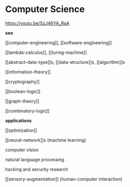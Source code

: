 # Computer Science

<https://youtu.be/SzJ46YA_RaA>

**see**

[[computer-engineering]], [[software-engineering]]

[[lambda-calculus]], [[turing-machine]]

[[abstract-data-type]]s, [[data-structure]]s, [[algorithm]]s

[[information-theory]]

[[cryptography]]

[[boolean-logic]]

[[graph-theory]]

[[combinatory-logic]]

**applications**

[[optimization]]

[[neural-network]]s (machine learning)

computer vision

natural language processing

hacking and security research

[[sensory-augmentation]] (human-computer interaction)

